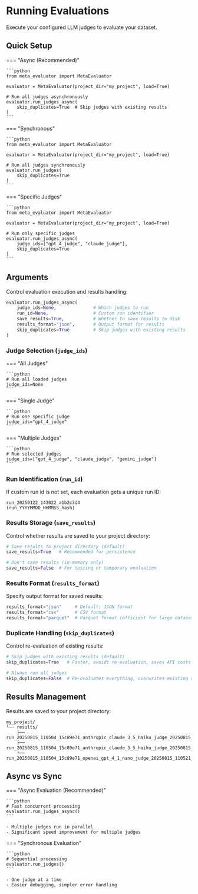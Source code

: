 # Running Evaluations

Execute your configured LLM judges to evaluate your dataset.

## Quick Setup

=== "Async (Recommended)"

    ```python
    from meta_evaluator import MetaEvaluator
    
    evaluator = MetaEvaluator(project_dir="my_project", load=True)
    
    # Run all judges asynchronously
    evaluator.run_judges_async(
        skip_duplicates=True  # Skip judges with existing results
    )
    ```

=== "Synchronous"

    ```python
    from meta_evaluator import MetaEvaluator
    
    evaluator = MetaEvaluator(project_dir="my_project", load=True)

    # Run all judges synchronously  
    evaluator.run_judges(
        skip_duplicates=True
    )
    ```

=== "Specific Judges"

    ```python
    from meta_evaluator import MetaEvaluator
    
    evaluator = MetaEvaluator(project_dir="my_project", load=True)

    # Run only specific judges
    evaluator.run_judges_async(
        judge_ids=["gpt_4_judge", "claude_judge"],
        skip_duplicates=True
    )
    ```

## Arguments

Control evaluation execution and results handling:

```python
evaluator.run_judges_async(
    judge_ids=None,              # Which judges to run
    run_id=None,                 # Custom run identifier
    save_results=True,           # Whether to save results to disk
    results_format="json",       # Output format for results  
    skip_duplicates=True         # Skip judges with existing results
)
```

### Judge Selection (`judge_ids`)

=== "All Judges"

    ```python
    # Run all loaded judges
    judge_ids=None
    ```

=== "Single Judge"

    ```python  
    # Run one specific judge
    judge_ids="gpt_4_judge"
    ```

=== "Multiple Judges"

    ```python
    # Run selected judges
    judge_ids=["gpt_4_judge", "claude_judge", "gemini_judge"]
    ```

### Run Identification (`run_id`)

If custom run id is not set, each evaluation gets a unique run ID:
```
run_20250122_143022_a1b2c3d4
(run_YYYYMMDD_HHMMSS_hash)
```

### Results Storage (`save_results`)

Control whether results are saved to your project directory:

```python
# Save results to project directory (default)
save_results=True   # Recommended for persistence

# Don't save results (in-memory only)
save_results=False  # For testing or temporary evaluation
```

### Results Format (`results_format`)

Specify output format for saved results:

```python
results_format="json"     # Default: JSON format
results_format="csv"      # CSV format
results_format="parquet"  # Parquet format (efficient for large datasets)
```

### Duplicate Handling (`skip_duplicates`)

Control re-evaluation of existing results:

```python
# Skip judges with existing results (default)
skip_duplicates=True   # Faster, avoids re-evaluation, saves API costs

# Always run all judges
skip_duplicates=False  # Re-evaluates everything, overwrites existing results
```


## Results Management

Results are saved to your project directory:

```
my_project/
└── results/
    ├── run_20250815_110504_15c89e71_anthropic_claude_3_5_haiku_judge_20250815_110521_results.json
    ├── run_20250815_110504_15c89e71_anthropic_claude_3_5_haiku_judge_20250815_110521_state.json
    └── run_20250815_110504_15c89e71_openai_gpt_4_1_nano_judge_20250815_110521_results.json
```

## Async vs Sync

=== "Async Evaluation (Recommended)"

    ```python
    # Fast concurrent processing
    evaluator.run_judges_async()
    ```

    - Multiple judges run in parallel
    - Significant speed improvement for multiple judges

=== "Synchronous Evaluation"

    ```python
    # Sequential processing
    evaluator.run_judges()
    ```

    - One judge at a time
    - Easier debugging, simpler error handling
